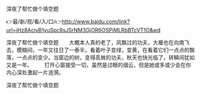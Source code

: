 深夜了帮忙做个填空题

👉最/新/观/看/入/口/👉http://www.baidu.com/link?url=jHz8AcivB1yuSpc8sJSrNM3GjOR6OSPiMLRbBTcVT1O&wd

深夜了帮忙做个填空题　　大概本人真的老了，风飘过的功夫，大雁也在向南飞去，模糊间，一年又往日了一泰半。看着叶子变绿，变黄，在看着它们一点点的飘落，一点点的变少。当窗边的树，变得高耸的功夫，秋天也快光临了，转瞬间犹如又是一年。
　　打开心窗接受一切，虽然是过眼的烟云，但是她或多或少会在你内心深处激起一片涟漪。


深夜了帮忙做个填空题
